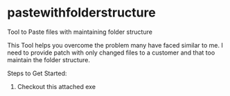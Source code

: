 # pastewithfolderstructure
Tool to Paste files with maintaining folder structure

This Tool helps you overcome the problem many have faced similar to me.
I need to provide patch with only changed files to a customer and that too maintain the folder structure.

Steps to Get Started:
1. Checkout this attached exe
